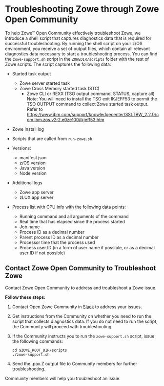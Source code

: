 # Troubleshooting Zowe through Zowe Open Community

To help Zowe&trade; Open Community effectively troubleshoot Zowe, we introduce a shell script that captures diagnostics data that is required for successful troubleshooting. By running the shell script on your z/OS environment, you receive a set of output files, which contain all relevant diagnostics data necessary to start a troubleshooting process. You can find the `zowe-support.sh` script in the `ZOWEDIR/scripts` folder with the rest of Zowe scripts. The script captures the following data:

 - Started task output
    - Zowe server started task
    - Zowe Cross Memory started task (STC)
        - Zowe CLI or REXX (TSO output command, STATUS, capture all)
   Note:  You will need to install the TSO exit IKJEFF53 to permit the TSO OUTPUT command to collect Zowe started task output. Refer to
   https://www.ibm.com/support/knowledgecenter/SSLTBW_2.2.0/com.ibm.zos.v2r2.e0ze100/ikjeff53.htm

- Zowe Install log
- Scripts that are called from `run-zowe.sh`
 - Versions:
    - manifest.json
    - z/OS version
    - Java version
    - Node version
 - Additional logs
    - Zowe app server 
    - zLUX app server
 - Process list with CPU info with the following data points: 
   - Running command and all arguments of the command
   - Real time that has elapsed since the process started
   - Job name
   - Process ID as a decimal number
   - Parent process ID as a decimal number
   - Processor time that the process used
   - Process user ID (in a form of user name if possible, or as a decimal user ID if not possible)

## Contact Zowe Open Community to Troubleshoot Zowe

Contact Zowe Open Community to address and troubleshoot a Zowe issue.

**Follow these steps:**

1. Contact Open Zowe Community in [Slack](https://app.slack.com/client/T1BAJVCTY/C1BAK03LN) to address your issues.

2. Get instructions from the Community on whether you need to run the  script that collects diagnostics data. If you do not need to run the script, the Community will proceed with troubleshooting.

3. If the Community instructs you to run the `zowe-support.sh` script, issue the following commands:
   ```
   cd $ZOWE_ROOT_DIR/scripts
   ./zowe-support.sh
   ```
4. Send the .pax.Z output file to Community members for further troubleshooting.

Community members will help you troubleshoot an issue.
